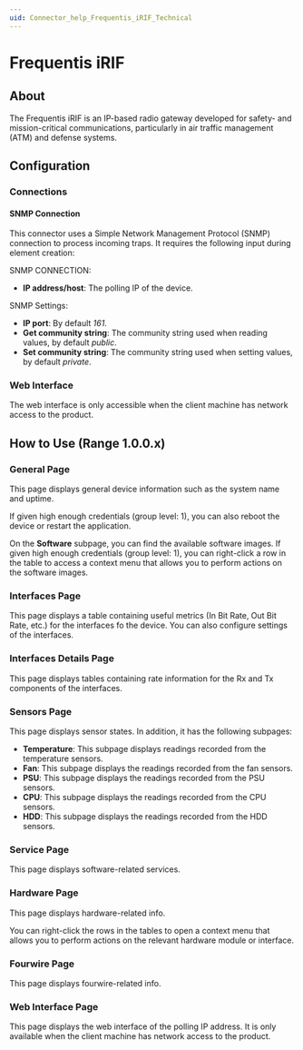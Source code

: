```yaml
---
uid: Connector_help_Frequentis_iRIF_Technical
---
```


# Frequentis iRIF

## About

The Frequentis iRIF is an IP-based radio gateway developed for safety- and mission-critical communications, particularly in air traffic management (ATM) and defense systems.

## Configuration

### Connections

#### SNMP Connection

This connector uses a Simple Network Management Protocol (SNMP) connection to process incoming traps. It requires the following input during element creation:

SNMP CONNECTION:

- **IP address/host**: The polling IP of the device.

SNMP Settings:

- **IP port**: By default *161*.
- **Get community string**: The community string used when reading values, by default *public*.
- **Set community string**: The community string used when setting values, by default *private*.

### Web Interface

The web interface is only accessible when the client machine has network access to the product.

## How to Use (Range 1.0.0.x)

### General Page

This page displays general device information such as the system name and uptime.

If given high enough credentials (group level: 1), you can also reboot the device or restart the application.

On the **Software** subpage, you can find the available software images. If given high enough credentials (group level: 1), you can right-click a row in the table to access a context menu that allows you to perform actions on the software images.

### Interfaces Page

This page displays a table containing useful metrics (In Bit Rate, Out Bit Rate, etc.) for the interfaces fo the device. You can also configure settings of the interfaces.

### Interfaces Details Page

This page displays tables containing rate information for the Rx and Tx components of the interfaces.

### Sensors Page

This page displays sensor states. In addition, it has the following subpages:

- **Temperature**: This subpage displays readings recorded from the temperature sensors.
- **Fan**: This subpage displays the readings recorded from the fan sensors.
- **PSU**: This subpage displays the readings recorded from the PSU sensors.
- **CPU**: This subpage displays the readings recorded from the CPU sensors.
- **HDD**: This subpage displays the readings recorded from the HDD sensors.

### Service Page

This page displays software-related services.

### Hardware Page

This page displays hardware-related info.

You can right-click the rows in the tables to open a context menu that allows you to perform actions on the relevant hardware module or interface.

### Fourwire Page

This page displays fourwire-related info.

### Web Interface Page

This page displays the web interface of the polling IP address. It is only available when the client machine has network access to the product.
